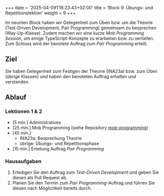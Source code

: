 +++
date = '2025-04-09T16:23:43+02:00'
title = 'Block 9: Übungs- und Repetitionslektion'
weight = 9
+++

Im neunten Block haben wir Gelegenheit zum Üben bzw. um die Theorie (Test-Driven Development, Pair Programming) gemeinsam zu besprechen (Way-Up-Klasse). Zudem machen wir eine kurze _Mob Programming Session_, um einige TypeScript-Konzepte zu erarbeiten bzw. zu vertiefen. Zum Schluss wird der benotete Auftrag zum _Pair Programming_ erteilt.

## Ziel

Sie haben Gelegenheit zum Festigen der Theorie (INA23a) bzw. zum Üben (übrige Klassen) und haben den benoteten Auftrag erhalten und verstanden.

## Ablauf

### Lektionen 1 & 2
- [5 min.] Administratives
- [25 min.] Mob Programming (siehe Repository [mob-programming](https://github.com/m426-2025/mob-programming))
- [45 min.]
    - INA23a: Besprechung Theorie
    - übrige: Übungs- und Repetitionsphase
- [15 min.] Erteilung Auftrag _Pair Programming_

### Hausaufgaben

1. Erledigen Sie den Auftrag zum _Test-Driven Development_ und geben Sie diesen als Pull Request ab.
2. Planen Sie den Termin zum _Pair Programming_-Auftrag und führen Sie diesen nach Möglichkeit bereits durch.
